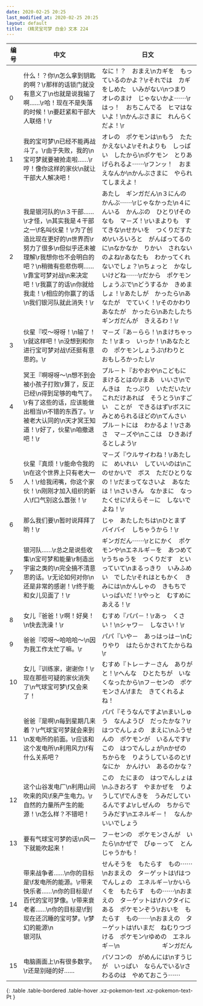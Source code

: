 ```yaml
---
date: 2020-02-25 20:25
last_modified_at: 2020-02-25 20:25
layout: default
title: 《精灵宝可梦 白金》文本 224
---
```

| 编号 | 中文 | 日文 |
| ---- | ---- | ---- |
| 0 | 什么！？你\n怎么拿到钥匙的啊？\r那样的话锁门就没有意义了\n也就是说我输了啊……\r哈！现在不是失落的时候！\n要赶紧和干部大人联络！\r | なに！？　おまえ\nカギを　もっているのかよ？\rそれでは　カギをしめた　いみがない\nつまり　オレのまけ　じゃないかよ⋯⋯\rはっ！　おちこんでる　ヒマはないよ！\nかんぶさまに　れんらく　だよ！\r |
| 1 | 我的宝可梦\n已经不能再战斗了。\r由于失败，我的\n宝可梦就要被抢走啦……\r哼！像你这样的家伙\n就让干部大人解决吧！ | オレの　ポケモンは\nもう　たたかえないよ\rそれよりも　しっぱい　したから\nポケモン　とりあげられるよ⋯⋯\rフンッ！　おまえなんか\nかんぶさまに　やられてしまえよ！ |
| 2 | 我是银河队的\n３干部……\r才怪，\n其实我是４干部之一\f名叫伙星！\r为了创造比现在更好的\n世界而\r努力了很多\n但似乎还未被理解\r我想你也不会明白的吧？\n稍微有些悲伤啊……\r靠宝可梦对战\n来决定吧！\r我赢了的话\n你就给我走！\r相应的你赢了的话\n我们银河队就此消失！\r | あたし　ギンガだん\n３にんの　かんぶ⋯⋯\rじゃなかった\n４にんいる　かんぶの　ひとり\fそのなも　マ－ズ！\rいまよりも　すてきな\nせかいを　つくりだすため\rいろいろと　がんばってるのに\nなかなか　りかい　されないのよね\rあなたも　わかってくれないでしょ？\nちょっと　かなしいけどね⋯⋯\rだから　ポケモンしょうぶで\nどうするか　きめましょ！\rあたしが　かったら\nあなたが　でていく！\rそのかわり　あなたが　かったら\nあたしたち　ギンガだんが　きえるわ！\r |
| 3 | 伙星『哎～呀呀！\n输了！\r就这样吧！\n没想到和你进行宝可梦对战\f还挺有意思的。\r | マ－ズ『あ－らら！\nまけちゃった！\rまっ　いっか！\nあなたとの　ポケモンしょうぶ\fわりと　おもしろかったし\r |
| 4 | 冥王『啊呀呀～\n想不到会被小孩子打败\r算了，反正已经\n得到足够的电气了。\r有了这些的话，应该能做出相当\n不错的东西了。\r被老大认同的\n天才冥王知道！\r好了，伙星\n咱撤退吧！\r | プル－ト『おやおや\nこどもに　まけるとはの\rまあ　いいさ\nでんきは　たっぷり　いただいた\rこれだけあれば　そうとう\nすごい　ことが　できるはず\rボスに　みとめられるほどの\nてんさい　プル－トには　わかるよ！\rさあさ　マ－ズや\nここは　ひきあげるとしよう\r |
| 5 | 伙星『真烦！\r能命令我的\n在这个世界上只有老大一人！\r给我闭嘴，你这个家伙！\n刚刚才加入组织的新人\f口气别这么嚣张！\r | マ－ズ『ウルサイわね！\rあたしに　めいれい　していいのは\nこのせかいで　ボス　ただひとりなの！\rだまってなさいよ　あなたは！\nさいきん　なかまに　なったくせに\fえらそ－に　しないでよね！\r |
| 6 | 那么我们要\n暂时说拜拜了哟！\r | じゃ　あたしたちは\nひとまず　バイバイ　しちゃうから！\r |
| 7 | 银河队……\r总之是说些收集\n宝可梦和能量\r制造出宇宙之类的\n完全搞不清意思的话。\r无论如何对你\n还是非常的感谢！\r终于能和女儿见面了！\r | ギンガだん⋯⋯\rとにかく　ポケモンや\nエネルギ－を　あつめて\rうちゅうを　つくりだす　といっていて\nまるっきり　いみふめい　でした\rそれはともかく　きみには\nかんしゃの　きもちで　いっぱいだ！\rやっと　むすめに　あえる！\r |
| 8 | 女儿『爸爸！\r啊！好臭！\n快去洗澡！\r | むすめ『パパ－！\rあっ　くさい！\nシャワ－　しなさい！\r |
| 9 | 爸爸『哎呀～哈哈哈～\n因为我工作太忙了嘛。\r | パパ『いや－　あっはっは－\nむりやり　はたらかされてたからね\r |
| 10 | 女儿『训练家，谢谢你！\r现在那些可疑的家伙消失了\n气球宝可梦\f又会来了！ | むすめ『トレ－ナ－さん　ありがと！\rへんな　ひとたちが　いなくなったから\nフ－センの　ポケモンさん\fまた　きてくれるよね！ |
| 11 | 爸爸『是啊\n每到星期几来着？\r气球宝可梦就会来到\n发电所的前面。\r应该和这个发电所\n利用风力\f有什么关系吧？ | パパ『そうなんですよ\nまいしゅう　なんようび　だったかな？\rはつでんしょの　まえに\nふうせんの　ポケモンが　いるんです\rこの　はつでんしょが\nかぜの　ちからを　りようしているのと\fなにか　かんけい　あるのかな？ |
| 12 | 这个山谷发电厂\n利用山间吹来的风\f来产生电力。\r自然的力量所产生的能源！\n怎么样？不错吧！ | この　たにまの　はつでんしょは\nふきおろす　やまかぜを　りようして\fでんきを　うみだしているんですよ\rしぜんの　ちからで　うみだす\nエネルギ－！　なんか　いいでしょう |
| 13 | 要有气球宝可梦的话\n风一下就能吹起来！ | フ－センの　ポケモンさんが　いたら\nかぜで　ぴゅ－って　とんじゃうかも！ |
| 14 | 带来战争者……\n你的目标是\f发电所的能源。\r带来快乐者……\n你的目标是\f百代的宝可梦像。\r带来衰老者……\n你的目标是\f到现在还沉睡的宝可梦。\r梦幻的能源\n　　　　　　　银河队 | せんそうを　もたらす　もの⋯⋯\nおまえの　タ－ゲットは\fはつでんしょの　エネルギ－\rかいらくを　もたらす　もの⋯⋯\nおまえの　タ－ゲットは\fハクタイにある　ポケモンぞう\rおいを　もたらす　もの⋯⋯\nおまえの　タ－ゲットは\fいまだ　ねむりつづける　ポケモン\rゆめの　エネルギ－\n　　　　　　　ギンガだん |
| 15 | 电脑画面上\n有很多数字。\r还是别碰的好…… | パソコンの　がめんには\nすうじが　いっぱい　ならんでいる\rさわるのは　やめておこう⋯⋯ |
{: .table .table-bordered .table-hover .xz-pokemon-text .xz-pokemon-text-Pt }